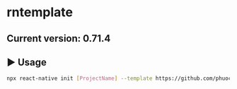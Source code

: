 # rntemplate

## Current version: 0.71.4

## :arrow_forward: Usage

```sh
npx react-native init [ProjectName] --template https://github.com/phuocantd/rntemplate.git
```
